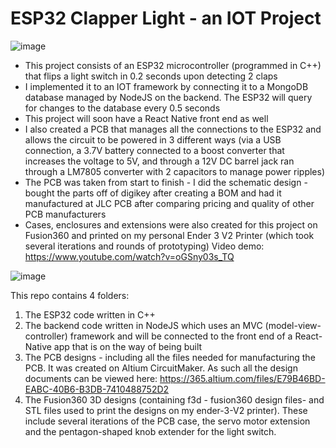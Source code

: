 # ESP32 Clapper Light - an IOT Project
![image](https://user-images.githubusercontent.com/82429124/211705138-c0987d99-0c52-44a8-a789-867db9396d84.png)
- This project consists of an ESP32 microcontroller (programmed in C++)  that flips a light switch in 0.2 seconds upon detecting 2 claps
- I implemented it to an IOT framework by connecting it to a MongoDB database managed by NodeJS on the backend. The ESP32 will query for changes to the database every 0.5 seconds
- This project will soon have a React Native front end as well
- I also created a PCB that manages all the connections to the ESP32 and allows the circuit to be powered in 3 different ways (via a USB connection, a 3.7V battery connected to a boost converter that increases the voltage to 5V, and through a 12V DC barrel jack ran through a LM7805 converter with 2 capacitors to manage power ripples)
- The PCB was taken from start to finish - I did the schematic design - bought the parts off of digikey after creating a BOM and had it manufactured at JLC PCB after comparing pricing and quality of other PCB manufacturers
- Cases, enclosures and extensions were also created for this project on Fusion360 and printed on my personal Ender 3 V2 Printer (which took several iterations and rounds of prototyping)
 Video demo: https://www.youtube.com/watch?v=oGSny03s_TQ

![image](https://user-images.githubusercontent.com/82429124/211705147-f5677c02-df0e-4a68-a5cd-9b68a38dd38c.png)

This repo contains 4 folders: 
1) The ESP32 code written in C++
2) The backend code written in NodeJS which uses an MVC (model-view-controller) framework and will be connected to the front end of a React-Native app that is on the way of being built
3) The PCB designs - including all the files needed for manufacturing the PCB. It was created on Altium CircuitMaker. As such all the design documents can be viewed here: https://365.altium.com/files/E79B46BD-EABC-40B6-B3DB-7410488752D2
4) The Fusion360 3D designs (containing f3d - fusion360 design files- and STL files used to print the designs on my ender-3-V2 printer). These include several iterations of the PCB case, the servo motor extension and the pentagon-shaped knob extender for the light switch.


